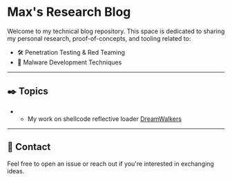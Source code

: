 # Max's Research Blog

Welcome to my technical blog repository. This space is dedicated to sharing my personal research, proof-of-concepts, and tooling related to:

- 🛠️ Penetration Testing & Red Teaming
- 🧬 Malware Development Techniques

---

## ✒️ Topics

- * My work on shellcode reflective loader [DreamWalkers](./DreamWalkers/)

---

## 🔗 Contact

Feel free to open an issue or reach out if you're interested in exchanging ideas.

